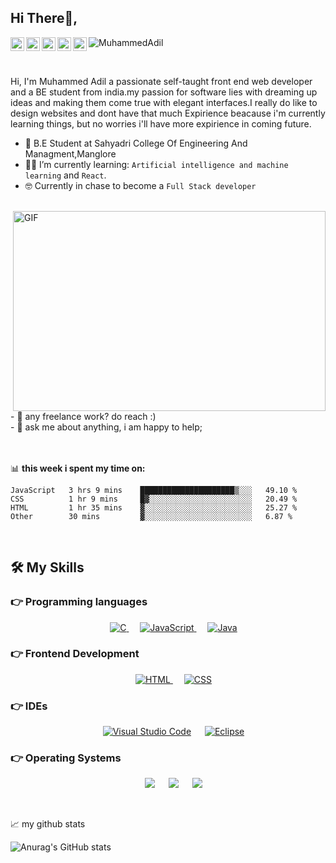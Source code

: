 ## Hi There👋, 

<a href="https://www.instagram.com/_.muhd_adil._/">
  <img align="left" alt="Muhd Adil's Instagram" width="22px" src="https://raw.githubusercontent.com/hussainweb/hussainweb/main/icons/instagram.png" />
</a>
<a href="mailto:muhdadil110@gmail.com">
	<img align="left" width="22px" src="https://github.com/MuhdAdil1/gmail-icon/blob/main/index.svg" alt="Muhd Adil's Gmail"/>
</a>
	
<a href="https://discord.gg/REEPERx">
  <img align="left" alt="Muhd Adil's Discord" width="22px" src="https://raw.githubusercontent.com/peterthehan/peterthehan/master/assets/discord.svg" />
</a>
<a href="https://twitter.com/MuhdAdi32605097/">
  <img align="left" alt="Muhd Adil | Twitter" width="22px" src="https://raw.githubusercontent.com/peterthehan/peterthehan/master/assets/twitter.svg" />
</a>
<a href="www.linkedin.com/in/muhd-adil-b0b43a217/">
  <img align="left" alt="Muhd Adil's LinkedIN" width="22px" src="https://raw.githubusercontent.com/peterthehan/peterthehan/master/assets/linkedin.svg" />
</a>

<p align="left"> 
	<img src="https://komarev.com/ghpvc/?username=MuhdAdil1&color=blue" alt="MuhammedAdil" /> 
</p>

<br />

Hi, I'm Muhammed Adil a passionate self-taught front end web developer and a BE student from india.my passion for software lies with dreaming up ideas and making them come true with elegant interfaces.I really do like to design websites and dont have that much Expirience beacause i'm currently learning things, but no worries i'll have more expirience in coming future. <br>

- :school: B.E Student at Sahyadri College Of Engineering And Managment,Manglore
- :student: I’m currently learning: `Artificial intelligence and machine learning` and `React`.
- :nerd_face: Currently in chase to become a `Full Stack developer`

<br>
<img align="right" alt="GIF" src="https://github.com/abhisheknaiidu/abhisheknaiidu/blob/master/code.gif?raw=true" width="500" height="320" />

<br>
- 💼 any freelance work? do reach :) <br>
- 💬 ask me about anything, i am happy to help;

<br>
<br>
<br>

📊 **this week i spent my time on:**
<!--START_SECTION:waka-->

```text
JavaScript   3 hrs 9 mins    █████████████████████▒░░░   49.10 %
CSS          1 hr 9 mins     █▓░░░░░░░░░░░░░░░░░░░░░░░   20.49 %
HTML         1 hr 35 mins    ▓░░░░░░░░░░░░░░░░░░░░░░░░   25.27 %
Other        30 mins         ▓░░░░░░░░░░░░░░░░░░░░░░░░   6.87 %
```

<!--END_SECTION:waka-->

<br>

## 🛠️ My Skills

### 👉 Programming languages

<p align="center"> 
  &emsp; 
  <a href="https://www.cprogramming.com/" target="_blank"> 
    <img alt="C" src="https://xinetzone.github.io/ColoredBadges/svg/dev/languages/csharp.svg">
  </a> 
  &emsp;
  <a href="https://developer.mozilla.org/en-US/docs/Web/JavaScript" target="_blank"> 
     <img alt="JavaScript" src="https://xinetzone.github.io/ColoredBadges/svg/dev/languages/js.svg">
   </a>
  &emsp;
  <a href="https://www.java.com" target="_blank"> 
    <img alt="Java" src="https://xinetzone.github.io/ColoredBadges/svg/dev/languages/java.svg">
  </a>
</p>

### 👉 Frontend Development
<p align="center"> 
  &emsp; 
  <a href="https://www.w3.org/html/" target="_blank"> 
   <img alt="HTML" src="https://xinetzone.github.io/ColoredBadges/svg/dev/languages/html.svg">
  </a>   
  &emsp;
  <a href="https://www.w3schools.com/css/" target="_blank">
    <img alt="CSS" src="https://xinetzone.github.io/ColoredBadges/svg/dev/languages/css3.svg">
  </a> 
	
</p>

 ### 👉 IDEs
 
<p align="center">
  &emsp;
    <a href="#"><img alt="Visual Studio Code" src="https://img.shields.io/badge/Visual_Studio_Code-0078D4?style=for-the-badge&logo=visual%20studio%20code&logoColor=white"></a>
  &emsp;
    <a href="#"><img alt="Eclipse" src="https://img.shields.io/badge/Eclipse-2C2255?style=for-the-badge&logo=eclipse&logoColor=white" /></a>
</p>



 ### 👉 Operating Systems
 
<p align="center">
  &emsp;
    <a href="#"><img src="https://img.shields.io/badge/Linux-FCC624?style=for-the-badge&logo=linux&logoColor=black"></a>
  &emsp;
    <a href="#"><img src="https://img.shields.io/badge/Ubuntu-E95420?style=for-the-badge&logo=ubuntu&logoColor=white"></a>
  &emsp;
    <a href="#"><img src="https://img.shields.io/badge/Windows-0078D6?style=for-the-badge&logo=windows&logoColor=white"></a>
</p>
<br>

 📈 my github stats

![Anurag's GitHub stats](https://github-readme-stats.vercel.app/api?username=MuhdAdil&show_icons=true&theme=radical)

<br>







